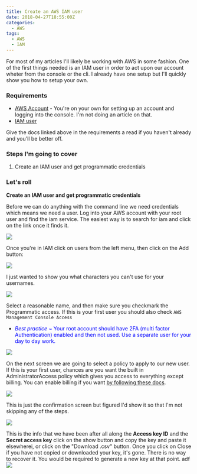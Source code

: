 ```yaml
---
title: Create an AWS IAM user
date: 2018-04-27T18:55:00Z
categories:
  - AWS
tags:
  - AWS
  - IAM
---
```


For most of my articles I'll likely be working with AWS in some fashion. One of the first things needed is an IAM user in order to act upon our account wheter from the console or the cli. I already have one setup but I'll quickly show you how to setup your own.

### Requirements

* [AWS Account](https://portal.aws.amazon.com/billing/signup#/start) - You're on your own for setting up an account and logging into the console. I'm not doing an article on that.
* [IAM user](https://docs.aws.amazon.com/IAM/latest/UserGuide/id_users_create.html)

Give the docs linked above in the requirements a read if you haven't already and you'll be better off.

### Steps I'm going to cover

1. Create an IAM user and get programmatic credentials 
 
### Let's roll

**Create an IAM user and get programmatic credentials**

Before we can do anything with the command line we need credentials which means we need a user. Log into your AWS account with your root user and find the iam service. The easiest way is to search for iam and click on the link once it finds it. 

<img class="img_border_small" src="{filename}/images/iam_service.png" />

Once you're in IAM click on users from the left menu, then click on the Add button:

<img class="img_border_small"  src="{filename}/images/iam_menu.png" />

I just wanted to show you what characters you can't use for your usernames.

<img class="img_border_small"  src="{filename}/images/iam_create_user1.png" />

Select a reasonable name, and then make sure you checkmark the Programmatic access. If this is your first user you should also check `AWS Management Console Access`

* <span style="color:blue">*Best practice* ~ Your root account should have 2FA (multi factor Authentication) enabled and then not used. Use a separate user for your day to day work. </span>

<img class="img_border_small"  src="{filename}/images/iam_create_user2.png" />

On the next screen we are going to select a policy to apply to our new user. If this is your first user, chances are you want the built in AdministratorAccess policy which gives you access to everything except billing. You can enable billing if you want [by following these docs](https://docs.aws.amazon.com/awsaccountbilling/latest/aboutv2/grantaccess.html#ControllingAccessWebsite-Activate). 

<img class="img_border_small"  src="{filename}/images/iam_policy.png" />

This is just the confirmation screen but figured I'd show it so that I'm not skipping any of the steps. 

<img class="img_border_small"  src="{filename}/images/iam_confirm.png" />

This is the info that we have been after all along the **Access key ID** and the **Secret access key** click on the show button and copy the key and paste it elsewherei, or click on the "Download .csv" button. Once you click on Close if you have not copied or downloaded your key, it's gone. There is no way to recover it. You would be required to generate a new key at that point. 
adf
<img class="img_border_small"  src="{filename}/images/iam_the_good_stuff.png" />
